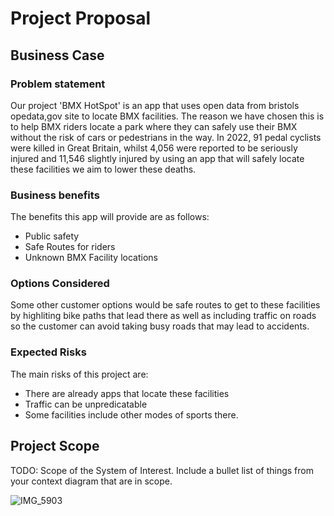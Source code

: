 # Project Proposal

## Business Case

### Problem statement
Our project 'BMX HotSpot' is an app that uses open data from bristols opedata,gov site to locate BMX facilities. The reason we have chosen this is to help BMX riders locate a park where they can safely use their BMX without the risk of cars or pedestrians in the way. In 2022, 91 pedal cyclists were killed in Great Britain, whilst 4,056 were reported to be seriously injured and 11,546 slightly injured by using an app that will safely locate these facilities we aim to lower these deaths.

### Business benefits
The benefits this app will provide are as follows:
- Public safety
- Safe Routes for riders
- Unknown BMX Facility locations

### Options Considered
Some other customer options would be safe routes to get to these facilities by highliting bike paths that lead there as well as including traffic on roads so the customer can avoid taking busy roads that may lead to accidents. 

### Expected Risks
The main risks of this project are:
- There are already apps that locate these facilities
- Traffic can be unpredicatable
- Some facilities include other modes of sports there.


## Project Scope
TODO: Scope of the System of Interest. Include a bullet list of things from your context diagram that are in scope.

![IMG_5903](https://github.com/Lobst3rr/DLH-AA/assets/148768725/efa1901d-39b4-4ad3-abf1-4c73542723d4)

